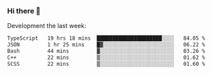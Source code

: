 ### Hi there 👋

Development the last week:
<!--START_SECTION:waka-->

```txt
TypeScript   19 hrs 18 mins  █████████████████████░░░░   84.05 %
JSON         1 hr 25 mins    █▓░░░░░░░░░░░░░░░░░░░░░░░   06.22 %
Bash         44 mins         ▓░░░░░░░░░░░░░░░░░░░░░░░░   03.26 %
C++          22 mins         ▒░░░░░░░░░░░░░░░░░░░░░░░░   01.62 %
SCSS         22 mins         ▒░░░░░░░░░░░░░░░░░░░░░░░░   01.60 %
```

<!--END_SECTION:waka-->

<!--
**JASONPANGGO/jasonpanggo** is a ✨ _special_ ✨ repository because its `README.md` (this file) appears on your GitHub profile.

Here are some ideas to get you started:

- 🔭 I’m currently working on ...
- 🌱 I’m currently learning ...
- 👯 I’m looking to collaborate on ...
- 🤔 I’m looking for help with ...
- 💬 Ask me about ...
- 📫 How to reach me: ...
- 😄 Pronouns: ...
- ⚡ Fun fact: ...
-->
